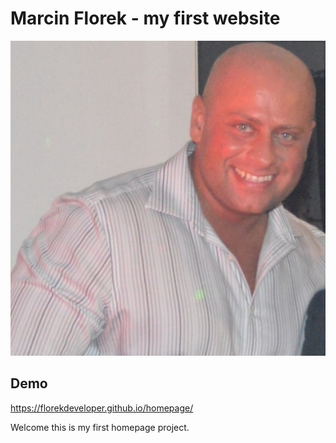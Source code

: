 # Marcin Florek - my first website

![marcin](images/marcin.jpg)

## Demo

https://florekdeveloper.github.io/homepage/


Welcome this is my first homepage project.
